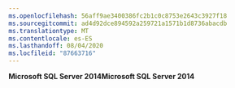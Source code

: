 ```yaml
---
ms.openlocfilehash: 56aff9ae3400386fc2b1c0c8753e2643c3927f18
ms.sourcegitcommit: ad4d92dce894592a259721a1571b1d8736abacdb
ms.translationtype: MT
ms.contentlocale: es-ES
ms.lasthandoff: 08/04/2020
ms.locfileid: "87663716"
---
```

<span data-ttu-id="4a6f3-101">**Microsoft SQL Server 2014**</span><span class="sxs-lookup"><span data-stu-id="4a6f3-101">**Microsoft SQL Server 2014**</span></span>
